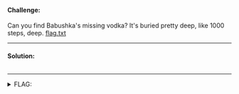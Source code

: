 #### Challenge:

Can you find Babushka's missing vodka? It's buried pretty deep, like 1000 steps, deep. [flag.txt](./flag.txt ":ignore")

---

#### Solution:

```bash
```

---

<details><summary>FLAG:</summary>

```
DUCTF{babushkas_v0dka_was_h3r3}
```

</details>
<br/>
